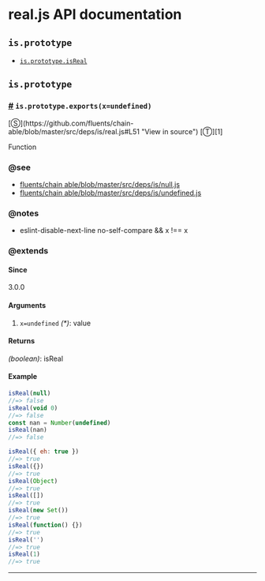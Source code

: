 # real.js API documentation

<!-- div class="toc-container" -->

<!-- div -->

## `is.prototype`
* <a href="#is-prototype-isReal">`is.prototype.isReal`</a>

<!-- /div -->

<!-- /div -->

<!-- div class="doc-container" -->

<!-- div -->

## `is.prototype`

<!-- div -->

<h3 id="is-prototype-isReal"><a href="#is-prototype-isReal">#</a>&nbsp;<code>is.prototype.exports(x=undefined)</code></h3>
[&#x24C8;](https://github.com/fluents/chain-able/blob/master/src/deps/is/real.js#L51 "View in source") [&#x24C9;][1]

Function


### @see 

* <a href="https://github.com/fluents/chain-able/blob/master/src/deps/is/null.js">fluents/chain able/blob/master/src/deps/is/null.js</a>
* <a href="https://github.com/fluents/chain-able/blob/master/src/deps/is/undefined.js">fluents/chain able/blob/master/src/deps/is/undefined.js</a>

### @notes 

* eslint-disable-next-line no-self-compare
      && x !== x
 

### @extends



#### Since
3.0.0

#### Arguments
1. `x=undefined` *(&#42;)*: value

#### Returns
*(boolean)*: isReal

#### Example
```js
isReal(null)
//=> false
isReal(void 0)
//=> false
const nan = Number(undefined)
isReal(nan)
//=> false

isReal({ eh: true })
//=> true
isReal({})
//=> true
isReal(Object)
//=> true
isReal([])
//=> true
isReal(new Set())
//=> true
isReal(function() {})
//=> true
isReal('')
//=> true
isReal(1)
//=> true

```
---

<!-- /div -->

<!-- /div -->

<!-- /div -->

 [1]: #is.prototype "Jump back to the TOC."
